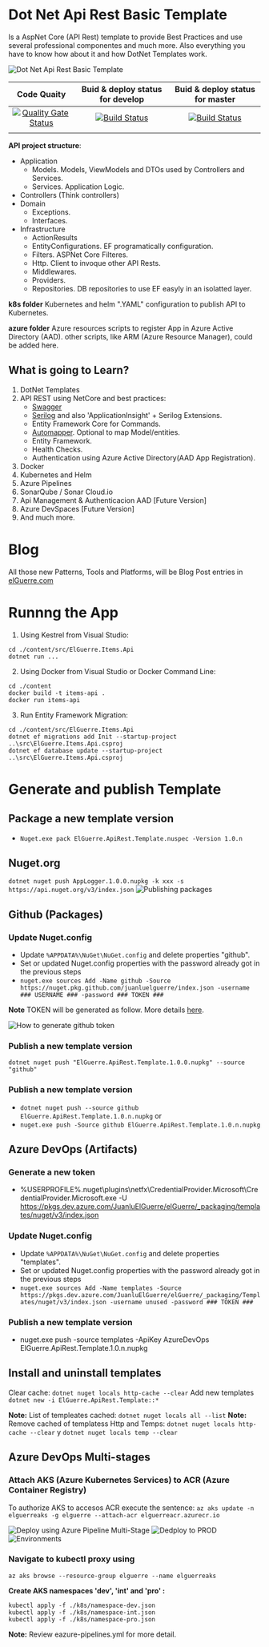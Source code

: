 # Dot Net Api Rest Basic Template
Is a AspNet Core (API Rest) template to provide Best Practices and use several professional componentes and much more. Also everything you have to know how about it and how DotNet Templates work.

![Dot Net Api Rest Basic Template](content/assets/DotNetApiRestBasicTemplate.png)

|Code Quaity|Buid & deploy status for develop|Buid & deploy status for master|
|:--:|:--:|:--:|
|[![Quality Gate Status](https://sonarcloud.io/api/project_badges/measure?project=DotNet.ApiRest.BasicTemplate&metric=alert_status)](https://sonarcloud.io/dashboard?id=DotNet.ApiRest.BasicTemplate)|[![Build Status](https://dev.azure.com/JuanluElGuerre/elGuerre/_apis/build/status/juanluelguerre.DotNet.ApiRest.BasicTemplate?branchName=develop)](https://dev.azure.com/JuanluElGuerre/elGuerre/_build/latest?definitionId=24&branchName=develop)|[![Build Status](https://dev.azure.com/JuanluElGuerre/elGuerre/_apis/build/status/juanluelguerre.DotNet.ApiRest.BasicTemplate?branchName=master)](https://dev.azure.com/JuanluElGuerre/elGuerre/_build/latest?definitionId=24&branchName=master)|
||||

**API project structure**:
- Application
    - Models. Models, ViewModels and DTOs used by Controllers and Services.
    - Services. Application Logic.
- Controllers (Think controllers)
- Domain
    - Exceptions.
    - Interfaces.
- Infrastructure
    - ActionResults
    - EntityConfigurations. EF programatically configuration.
    - Filters. ASPNet Core Filteres.
    - Http. Client to invoque other API Rests.
    - Middlewares.
    - Providers.
    - Repositories. DB repositories to use EF easyly in an isolatted layer.

**k8s folder**
Kubernetes and helm ".YAML" configuration to publish API to Kubernetes.

**azure folder**
Azure resources scripts to register App in Azure Active Directory (AAD).
other scripts, like ARM (Azure Resource Manager), could be added here.

## What is going to Learn?
1. DotNet Templates
2. API REST using NetCore and best practices:
    - [Swagger](https://docs.microsoft.com/es-es/aspnet/core/tutorials/getting-started-with-swashbuckle?view=aspnetcore-2.2&tabs=visual-studio)
    - [Serilog](https://serilog.net/) and also 'ApplicationInsight' + Serilog Extensions.
    - Entity Framework Core for Commands.
    - [Automapper](https://automapper.org/). Optional to map Model/entities.
    - Entity Framework.
    - Health Checks.
    - Authentication using Azure Active Directory(AAD App Registration).
3. Docker
4. Kubernetes and Helm
5. Azure Pipelines
6. SonarQube / Sonar Cloud.io
7. Api Management & Authenticacion AAD [Future Version]
8. Azure DevSpaces [Future Version]
9. And much more.

# Blog
All those new Patterns, Tools and Platforms, will be Blog Post entries in [elGuerre.com](https://elguerre.com)


# Runnng the App
1. Using Kestrel from Visual Studio:
```
cd ./content/src/ElGuerre.Items.Api
dotnet run ...
```
2. Using Docker from Visual Studio or Docker Command Line:
```
cd ./content
docker build -t items-api .
docker run items-api
```
3. Run Entity Framework Migration: 
```
cd ./content/src/ElGuerre.Items.Api
dotnet ef migrations add Init --startup-project ..\src\ElGuerre.Items.Api.csproj
dotnet ef database update --startup-project ..\src\ElGuerre.Items.Api.csproj
``` 

# Generate and publish Template

## Package a new template version
- `Nuget.exe pack ElGuerre.ApiRest.Template.nuspec -Version 1.0.n`

## Nuget.org
`dotnet nuget push AppLogger.1.0.0.nupkg -k xxx -s https://api.nuget.org/v3/index.json`
![Publishing packages](https://docs.microsoft.com/en-us/nuget/nuget-org/publish-a-package)

## Github (Packages)

### Update Nuget.config
- Update ```%APPDATA%\NuGet\NuGet.config``` and delete properties "github".
- Set or updated Nuget.config properties with the password already got in the previous steps
- `nuget.exe sources Add -Name github -Source https://nuget.pkg.github.com/juanluelguerre/index.json -username ### USERNAME ### -password ### TOKEN ###`

**Note** TOKEN will be generated as follow. More details [here](https://help.github.com/en/github/managing-packages-with-github-packages/about-github-packages#about-tokens).

![How to generate github token](content/assets/GenerateToken-Github-Packages.png)

### Publish a new template version
```
dotnet nuget push "ElGuerre.ApiRest.Template.1.0.0.nupkg" --source "github"
```
### Publish a new template version
- `dotnet nuget push --source github ElGuerre.ApiRest.Template.1.0.n.nupkg`
or
- `nuget.exe push -Source github ElGuerre.ApiRest.Template.1.0.n.nupkg`

## Azure DevOps (Artifacts)

### Generate a new token
- %USERPROFILE%\.nuget\plugins\netfx\CredentialProvider.Microsoft\CredentialProvider.Microsoft.exe -U https://pkgs.dev.azure.com/JuanluElGuerre/elGuerre/_packaging/templates/nuget/v3/index.json

### Update Nuget.config
- Update ```%APPDATA%\NuGet\NuGet.config``` and delete properties "templates".
- Set or updated Nuget.config properties with the password already got in the previous steps
- `nuget.exe sources Add -Name templates -Source https://pkgs.dev.azure.com/JuanluElGuerre/elGuerre/_packaging/Templates/nuget/v3/index.json -username unused -password ### TOKEN ###`

### Publish a new template version
- nuget.exe push -source templates -ApiKey AzureDevOps ElGuerre.ApiRest.Template.1.0.n.nupkg

## Install and uninstall templates

Clear cache: ```dotnet nuget locals http-cache --clear```
Add new templates ```dotnet new -i ElGuerre.ApiRest.Template::*```

**Note:** List of templeates cached: ```dotnet nuget locals all --list```
**Note:** Remove cached of templatess Http and Temps: ```dotnet nuget locals http-cache --clear``` y ```dotnet nuget locals temp --clear```

## Azure DevOps Multi-stages

### Attach AKS (Azure Kubernetes Services) to ACR (Azure Container Registry)
To authorize AKS to accesos ACR execute the sentence:
`az aks update -n elguerreaks -g elguerre --attach-acr elguerreacr.azurecr.io`

![Deploy using Azure Pipeline Multi-Stage](content/assets/AzurePipelines-Multi-Stages.png)
![Dedploy to PROD](content/assets/AzurePipeline_DeployPROD.png)
![Environments](content/assets/AuzurePipeline-Environments.png)

### Navigate to kubectl proxy using
`az aks browse --resource-group elguerre --name elguerreaks`

**Create AKS namespaces 'dev', 'int' and 'pro' :**
```
kubectl apply -f ./k8s/namespace-dev.json
kubectl apply -f ./k8s/namespace-int.json
kubectl apply -f ./k8s/namespace-pro.json
```

**Note:** Review eazure-pipelines.yml for more detail.

